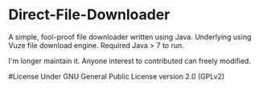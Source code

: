 # Direct-File-Downloader
A simple, fool-proof file downloader written using Java.
Underlying using Vuze file download engine.
Required Java > 7 to run.

I'm longer maintain it. Anyone interest to contributed can freely modified.

#License 
Under GNU General Public License version 2.0 (GPLv2)
